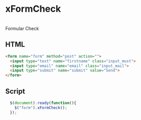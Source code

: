 xFormCheck
==========
<br>
Formular Check

HTML
----

``` html
<form name="form" method="post" action="">
  <input type="text" name="firstname" class="input_must">
  <input type="email" name="email" class="input_mail">
  <input type="submit" name="submit" value="Send">
</form>
```


Script
----

``` js
  $(document).ready(function(){
    $("form").xFormCheck();
  });
```
